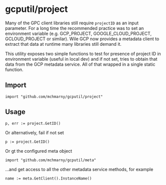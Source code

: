 # gcputil/project

Many of the GPC client libraries still require `projectID` as an input parameter. For a long time the recommended practice was to set an environment variable (e.g. GCP_PROJECT, GOOGLE_CLOUD_PROJECT, GCLOUD_PROJECT or similar). Wile GCP now provides a metadata client to extract that data at runtime many libraries still demand it.

This utility exposes two simple functions to test for presence of project ID in environment variable (useful in local dev) and if not set, tries to obtain that data from the GCP metadata service. All of that wrapped in a single static function.

## Import

```shell
import "github.com/mchmarny/gcputil/project"
```

## Usage

```shell
p, err := project.GetID()
```

Or alternatively, fail if not set

```shell
p := project.GetID()
```

Or gt the configured meta object

```shell
import "github.com/mchmarny/gcputil/meta"
```

...and get access to all the other metadata service methods, for example

```shell
name := meta.GetClient().InstanceName()
```

